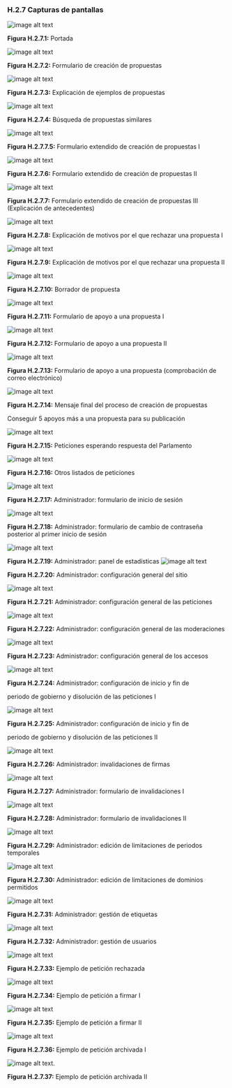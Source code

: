 ### H.2.7 Capturas de pantallas 

![image alt text](image_9.png)

**Figura H.2.7.1:** Portada

![image alt text](image_10.png)

**Figura H.2.7.2:** Formulario de creación de propuestas

![image alt text](image_11.png)

**Figura H.2.7.3:** Explicación de ejemplos de propuestas

![image alt text](image_12.png)

**Figura H.2.7.4:** Búsqueda de propuestas similares

![image alt text](image_13.png)

**Figura H.2.7.7.5:** Formulario extendido de creación de propuestas I

![image alt text](image_14.png)

**Figura H.2.7.6:** Formulario extendido de creación de propuestas II

![image alt text](image_15.png)

**Figura H.2.7.7:** Formulario extendido de creación de propuestas III (Explicación de antecedentes) 

![image alt text](image_16.png)

**Figura H.2.7.8:** Explicación de motivos por el que rechazar una propuesta I

![image alt text](image_17.png)

**Figura H.2.7.9:** Explicación de motivos por el que rechazar una propuesta II

![image alt text](image_18.png)

**Figura H.2.7.10:** Borrador de propuesta

![image alt text](image_19.png)

**Figura H.2.7.11:** Formulario de apoyo a una propuesta I

![image alt text](image_20.png)

**Figura H.2.7.12:** Formulario de apoyo a una propuesta II

![image alt text](image_21.png)

**Figura H.2.7.13:** Formulario de apoyo a una propuesta (comprobación de correo electrónico)

![image alt text](image_22.png)

**Figura H.2.7.14:** Mensaje final del proceso de creación de propuestas

Conseguir 5 apoyos más a una propuesta para su publicación

![image alt text](image_23.png)

**Figura H.2.7.15:** Peticiones esperando respuesta del Parlamento

![image alt text](image_24.png)

**Figura H.2.7.16:** Otros listados de peticiones

![image alt text](image_25.png)

**Figura H.2.7.17:** Administrador: formulario de inicio de sesión

![image alt text](image_26.png)

**Figura H.2.7.18:** Administrador: formulario de cambio de contraseña posterior al primer inicio de sesión 

![image alt text](image_27.png)

**Figura H.2.7.19:** Administrador: panel de estadísticas ![image alt text](image_28.png)

**Figura H.2.7.20:** Administrador: configuración general del sitio 

![image alt text](image_29.png)

**Figura H.2.7.21:** Administrador: configuración general de las peticiones

![image alt text](image_30.png)

**Figura H.2.7.22:** Administrador: configuración general de las moderaciones

![image alt text](image_31.png)

**Figura H.2.7.23:** Administrador: configuración general de los accesos

![image alt text](image_32.png)

**Figura H.2.7.24:** Administrador: configuración de inicio y fin de 

periodo de gobierno y disolución de las peticiones I

![image alt text](image_33.png)

**Figura H.2.7.25:** Administrador: configuración de inicio y fin de 

periodo de gobierno y disolución de las peticiones II

![image alt text](image_34.png)

**Figura H.2.7.26:** Administrador: invalidaciones de firmas

![image alt text](image_35.png)

**Figura H.2.7.27:** Administrador: formulario de invalidaciones I

![image alt text](image_36.png)

**Figura H.2.7.28:** Administrador: formulario de invalidaciones II

![image alt text](image_37.png)

**Figura H.2.7.29:** Administrador: edición de limitaciones de periodos temporales

![image alt text](image_38.png)

**Figura H.2.7.30:** Administrador: edición de limitaciones de dominios permitidos

![image alt text](image_39.png)

**Figura H.2.7.31:** Administrador: gestión de etiquetas

![image alt text](image_40.png)

**Figura H.2.7.32:** Administrador: gestión de usuarios 

![image alt text](image_41.png)

**Figura H.2.7.33:** Ejemplo de petición rechazada

![image alt text](image_42.png)

**Figura H.2.7.34:** Ejemplo de petición a firmar I

![image alt text](image_43.png)

**Figura H.2.7.35:** Ejemplo de petición a firmar II

![image alt text](image_44.png)

**Figura H.2.7.36:** Ejemplo de petición archivada I

![image alt text](image_45.png).

**Figura H.2.7.37:** Ejemplo de petición archivada II


